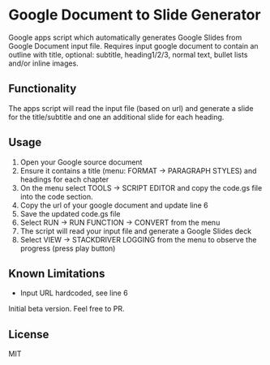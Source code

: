 # Google Document to Slide Generator
Google apps script which automatically generates Google Slides from Google Document input file. Requires input google document to contain an outline with title, optional: subtitle, heading1/2/3, normal text, bullet lists and/or inline images.
## Functionality
The apps script will read the input file (based on url) and generate a slide for the title/subtitle and one an additional slide for each heading.
## Usage
1) Open your Google source document 
2) Ensure it contains a title (menu: FORMAT -> PARAGRAPH STYLES) and headings for each chapter
3) On the menu select TOOLS -> SCRIPT EDITOR and copy the code.gs file into the code section. 
4) Copy the url of your google document and update line 6
5) Save the updated code.gs file
6) Select RUN -> RUN FUNCTION -> CONVERT from the menu
7) The script will read your input file and generate a Google Slides deck
8) Select VIEW -> STACKDRIVER LOGGING from the menu to observe the progress (press play button)
## Known Limitations
* Input URL hardcoded, see line 6

Initial beta version. Feel free to PR.
## License
MIT
